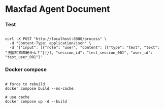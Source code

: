 # Maxfad Agent Document

### Test

```shell

curl -X POST "http://localhost:8080/process" \
  -H "Content-Type: application/json" \
  -d '{"input": [{"role": "user", "content": [{"type": "text", "text": "法国的首都是什么？"}]}], "session_id": "test_session_001", "user_id": "test_user_001"}'

```


### Docker compose
```shell

# force to rebuild
docker compose build --no-cache

# use cache
docker compose up -d --build

```